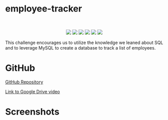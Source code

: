 # employee-tracker

</br>
  <p align="center">
    <img src="https://img.shields.io/github/languages/count/Gareth-Kwan/
employee-tracker?style=for-the-badge"  />
    <img src="https://img.shields.io/github/languages/top/Gareth-Kwan/
employee-tracker?style=for-the-badge"  />
    <img src="https://img.shields.io/github/repo-size/Gareth-Kwan/
employee-tracker?style=for-the-badge"  />   
    <img src="https://img.shields.io/tokei/lines/github/Gareth0201/
employee-tracker?style=for-the-badge"  />
    <img src="https://img.shields.io/github/package-json/dependency-version/Gareth0201/employee-tracker/inquirer?style=for-the-badge"/>
    <img src="https://img.shields.io/github/last-commit/Gareth-Kwan/
employee-tracker?style=for-the-badge" />  
        
  </p>

This challenge encourages us to utilize the knowledge we leaned about SQL and to leverage MySQL to create a database to track a list of employees.

# GitHub

[GitHub Repository](https://github.com/Gareth-Kwan/employee-tracker)

[Link to Google Drive video](https://gareth-note-taker.herokuapp.com/)

# Screenshots

<!-- Dashboard
![Screenshot 2022-11-15 233958](https://user-images.githubusercontent.com/108771904/202085578-0492cd84-7c02-4eed-b76e-1b22c7ff8f30.jpg)

Notes Page
![Screenshot 2022-11-15 233940](https://user-images.githubusercontent.com/108771904/202085607-88dcec9c-7da8-4ee0-bdbc-7b4beda3c3c2.jpg) -->
